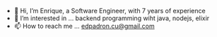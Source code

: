 - 👋 Hi, I’m Enrique, a Software Engineer, with 7 years of experience
- 👀 I’m interested in ... backend programming wiht java, nodejs, elixir
- 📫 How to reach me ... edpadron.cu@gmail.com

<!---
edpadroncu/edpadroncu is a ✨ special ✨ repository because its `README.md` (this file) appears on your GitHub profile.
You can click the Preview link to take a look at your changes.
--->
